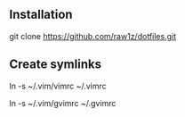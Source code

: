 Installation
------------

  git clone https://github.com/raw1z/dotfiles.git

Create symlinks
---------------

  ln -s ~/.vim/vimrc ~/.vimrc

  ln -s ~/.vim/gvimrc ~/.gvimrc
